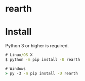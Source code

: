 # rearth

# Install
Python 3 or higher is required.    
```cmd
# Linux/OS X
$ python -m pip install -U rearth

# Windows
> py -3 -m pip install -U rearth
```
